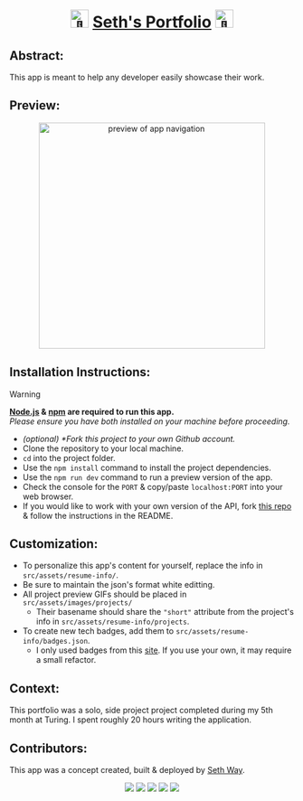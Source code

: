 <h1 align="center"><picture>
  <source srcset="https://fonts.gstatic.com/s/e/notoemoji/latest/1f680/512.webp" type="image/webp">
  <img src="https://fonts.gstatic.com/s/e/notoemoji/latest/1f680/512.gif" alt="🚀" width="32" height="32">
</picture><a href="https://sethway.vercel.app/" target="_blank">Seth's Portfolio</a><picture>
  <source srcset="https://fonts.gstatic.com/s/e/notoemoji/latest/1f680/512.webp" type="image/webp">
  <img src="https://fonts.gstatic.com/s/e/notoemoji/latest/1f680/512.gif" alt="🚀" width="32" height="32">
</picture></h1>

## Abstract:
[//]: <> (Briefly describe what you built and its features. What problem is the app solving? How does this application solve that problem?)
This app is meant to help any developer easily showcase their work.

## Preview:
[//]: <> (Provide ONE gif or screenshot of your application - choose the "coolest" piece of functionality to show off.)
<div align="center">
  <img src="/src/assets/images/site-nav.gif" alt="preview of app navigation" width="400px" height="auto">
</div>

## Installation Instructions:
[//]: <> (What steps does a person have to take to get your app cloned down and running?)

> [!WARNING]
> **[Node.js](https://nodejs.org/en) & [npm](https://www.npmjs.com/) are required to run this app.**<br>
> _Please ensure you have both installed on your machine before proceeding._

- _(optional) *Fork this project to your own Github account._
- Clone the repository to your local machine.
- `cd` into the project folder.
- Use the `npm install` command to install the project dependencies.
- Use the `npm run dev` command to run a preview version of the app.
- Check the console for the `PORT` & copy/paste `localhost:PORT` into your web browser.
- If you would like to work with your own version of the API, fork [this repo](https://github.com/seth-way/degs-o-kev-bacon-api) & follow the instructions in the README.

## Customization:
- To personalize this app's content for yourself, replace the info in `src/assets/resume-info/`.
- Be sure to maintain the json's format white editting.
- All project preview GIFs should be placed in `src/assets/images/projects/`
  - Their basename should share the `"short"` attribute from the project's info in `src/assets/resume-info/projects`.
- To create new tech badges, add them to `src/assets/resume-info/badges.json`.
  - I only used badges from this [site](https://dev.to/envoy_/150-badges-for-github-pnk). If you use your own, it may require a small refactor.

## Context:
[//]: <> (Give some context for the project here. How long did you have to work on it? How far into the Turing program are you?)
This portfolio was a solo, side project project completed during my 5th month at Turing. I spent roughly 20 hours writing the application.

## Contributors:
[//]: <> (Who worked on this application? Link to their GitHubs.)
This app was a concept created, built & deployed by <a href="https://github.com/seth-way">Seth Way</a>.

<p align="center">
  <img src="https://img.shields.io/badge/React-20232A?style=for-the-badge&logo=react&logoColor=61DAFB]" />
  <img src="https://img.shields.io/badge/Framer-black?style=for-the-badge&logo=framer&logoColor=blue" />
  <img src="https://img.shields.io/badge/JavaScript-F7DF1E?style=for-the-badge&logo=javascript&logoColor=black" />
  <img src="https://img.shields.io/badge/CSS3-1572B6?style=for-the-badge&logo=css3&logoColor=white" />
  <img src="https://img.shields.io/badge/Vite-646CFF.svg?style=for-the-badge&logo=Vite&logoColor=white" />
</p>
